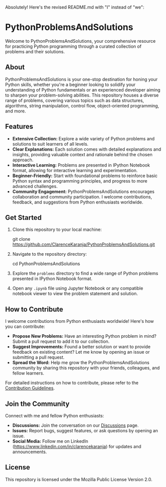 Absolutely! Here's the revised README.md with "I" instead of "we":

# PythonProblemsAndSolutions

Welcome to PythonProblemsAndSolutions, your comprehensive resource for practicing Python programming through a curated collection of problems and their solutions.

## About

PythonProblemsAndSolutions is your one-stop destination for honing your Python skills, whether you're a beginner looking to solidify your understanding of Python fundamentals or an experienced developer aiming to sharpen your problem-solving abilities. This repository houses a diverse range of problems, covering various topics such as data structures, algorithms, string manipulation, control flow, object-oriented programming, and more.

## Features

- **Extensive Collection:** Explore a wide variety of Python problems and solutions to suit learners of all levels.
- **Clear Explanations:** Each solution comes with detailed explanations and insights, providing valuable context and rationale behind the chosen approach.
- **Interactive Learning:** Problems are presented in IPython Notebook format, allowing for interactive learning and experimentation.
- **Beginner-Friendly:** Start with foundational problems to reinforce basic Python syntax and programming principles, and progress to more advanced challenges.
- **Community Engagement:** PythonProblemsAndSolutions encourages collaboration and community participation. I welcome contributions, feedback, and suggestions from Python enthusiasts worldwide.

## Get Started

1. Clone this repository to your local machine:


   git clone https://github.com/ClarenceKaranja/PythonProblemsAndSolutions.git


2. Navigate to the repository directory:

 
   cd PythonProblemsAndSolutions
   

3. Explore the `problems` directory to find a wide range of Python problems presented in IPython Notebook format.

4. Open any `.ipynb` file using Jupyter Notebook or any compatible notebook viewer to view the problem statement and solution.

## How to Contribute

I welcome contributions from Python enthusiasts worldwide! Here's how you can contribute:

- **Propose New Problems:** Have an interesting Python problem in mind? Submit a pull request to add it to our collection.
- **Suggest Improvements:** Found a better solution or want to provide feedback on existing content? Let me know by opening an issue or submitting a pull request.
- **Spread the Word:** Help me grow the PythonProblemsAndSolutions community by sharing this repository with your friends, colleagues, and fellow learners.

For detailed instructions on how to contribute, please refer to the [Contribution Guidelines](CONTRIBUTING.md).

## Join the Community

Connect with me and fellow Python enthusiasts:

- **Discussions:** Join the conversation on our [Discussions](https://github.com/ClarenceKaranja/PythonProblemsAndSolutions/discussions) page.
- **Issues:** Report bugs, suggest features, or ask questions by opening an issue.
- **Social Media:** Follow me on LinkedIn (https://www.linkedin.com/in/clarencekaranja) for updates and announcements.

## License

This repository is licensed under the Mozilla Public License Version 2.0.

